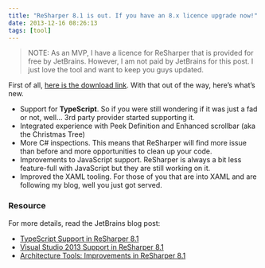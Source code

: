 ```yaml
---
title: "ReSharper 8.1 is out. If you have an 8.x licence upgrade now!"
date: 2013-12-16 08:26:13
tags: [tool]
---
```


> NOTE: As an MVP, I have a licence for ReSharper that is provided for free by JetBrains. However, I am not paid by JetBrains for this post. I just love the tool and want to keep you guys updated. 

First of all, [here is the download link](http://www.jetbrains.com/resharper/download/index.html). With that out of the way, here’s what’s new.

*   Support for **TypeScript**. So if you were still wondering if it was just a fad or not, well… 3rd party provider started supporting it.  <li>Integrated experience with Peek Definition and Enhanced scrollbar (aka the Christmas Tree)  <li>More C# inspections. This means that ReSharper will find more issue than before and more opportunities to clean up your code.  <li>Improvements to JavaScript support. ReSharper is always a bit less feature-full with JavaScript but they are still working on it.  <li>Improved the XAML tooling. For those of you that are into XAML and are following my blog, well you just got served. 

### Resource

For more details, read the JetBrains blog post: 

*   [TypeScript Support in ReSharper 8.1](http://blogs.jetbrains.com/dotnet/2013/10/typescript-support-resharper-81/)  <li>[Visual Studio 2013 Support in ReSharper 8.1](http://blogs.jetbrains.com/dotnet/2013/11/visual-studio-2013-support-resharper-81/)  <li>[Architecture Tools: Improvements in ReSharper 8.1](http://blogs.jetbrains.com/dotnet/2013/10/architecture-tools-improvements-resharper-81/)
